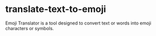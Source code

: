 # translate-text-to-emoji
Emoji Translator is a tool designed to convert text or words into emoji characters or symbols.
